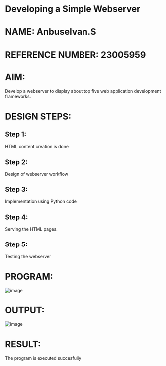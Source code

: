 # Developing a Simple Webserver
# NAME: Anbuselvan.S
# REFERENCE NUMBER: 23005959
# AIM:

Develop a webserver to display about top five web application development frameworks.

# DESIGN STEPS:

## Step 1:
HTML content creation is done

## Step 2:

Design of webserver workflow

## Step 3:

Implementation using Python code

## Step 4:

Serving the HTML pages.

## Step 5:

Testing the webserver
# PROGRAM:
![image](https://github.com/anbuselvan1519/Web_server/assets/139841744/4440f242-d9eb-4fb8-81a5-33707e3f0850)

# OUTPUT:
![image](https://github.com/anbuselvan1519/Web_server/assets/139841744/248aa1b5-86ce-4be1-b62a-12849b543663)

# RESULT:

The program is executed succesfully

